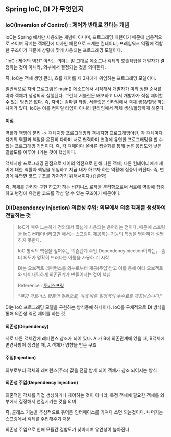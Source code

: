 ## Spring IoC, DI 가 무엇인지

### IoC(Inversion of Control) : 제어가 반대로 간다는 개념

IoC는 Spring 에서만 사용되는 개념이 아니며, 프로그래밍 패턴이기 때문에 범용적으로 쓰이며 작게는 객체간에 디자인 패턴으로 크게는 컨테이너, 프레임워크 역활에 적합한 구조이기 때문에 상황에 맞게 사용되는 프로그래밍 모델이다.

"IoC : 제어의 역전" 이라는 의미는 말 그대로 메소드나 객체의 호출작업을 개발자가 결정하는 것이 아니라, 외부에서 결정되는 것을 의미한다.

즉, IoC는 객체 생명 관리, 흐름 제어를 제 3자에게 위임하는 프로그래밍 모델이다.



일반적으로 자바 프로그램은 main() 메소드에서 시작해서 개발자가 미리 정한 순서를 따라 객체가 생성되곡 실행된다. 그런데 서블릿은 배포하고 나서 개발자가 직접 제어할 수 있는 방법은 없다. 즉, 자바는 컴파일 타임, 서블릿은 런타임에서 객체 생성/할당 하는 차이가 있다. IoC는 이를 컴파일 타임이 아니라 런타임에서 객체 생성/할당하게 해준다.



#### 이점

역활과 책임에 분리 -> 객체지향 프로그래밍화
객체지향 프로그래밍이란, 각 객체마다 자기의 역활과 책임을 온전히 다하며 서로 협력하며 변경에 유연한 프로그래밍을 할 수 있는 프로그래밍 기법이다. 즉, 각 객체마다 올바른 캡슐화를 통해 높은 응집도와 낮은 결합도를 이루어나가는 것이 핵심이다.



객체지향 프로그래밍 관점으로 제어의 역전으로 인해 다른 객체, 다른 컨테이너에게 제어에 대한 역활과 책임을 위임하고 지금 내가 하고자 하는 역활에 집중이 커진다. 즉, 변경에 유연한 코드 구조를 가져가기 위해서이다.(캡슐화)



즉, 객체를 관리와 구현 하고자 하는 비지니스 로직을 분리함으로써 서로에 역활에 집중하고 병경에 유연한 코드를 작성 할 수 있는 구조이기 때문이다. 



### DI(Dependency Injection) 의존성 주입: 외부에서 의존 객체를 생성하여 전달하는 것

> IoC가 매우 느슨하게 정의돼서 폭넓게 사용되는 용어라는 점이다. 때문에 스프링을 IoC 컨테이너라고만 해서는 스프링이 제공히는 기능의 특정을 명확하게 설명하지 못한다. 
>
> IoC 방식의 핵심을 짚어주는 의존관계 주입 DependencyIniection이라는， 좀 더 의도가 명확히 드러나는 이름을 사용하 기 시작
>
> DI는 오브젝트 레퍼런스를 외부로부터 제공(주입)받고 이를 통해 여타 오브젝트와 다이내믹하게 의존관계가 만들어지는 것이 핵심
>
> Reference : [토비스프링](https://link.coupang.com/a/jOOST)
>
> *"쿠팡 파트너스 활동의 일환으로, 이에 따른 일정액의 수수료를 제공받습니다."*

DI는 IoC 프로그래밍 모델을 구현하는 방식중에 하나이다. IoC를 구체적으로 DI 방식을 통해 의존성 역전 제어를 하는 것



#### 의존성(Dependency)

서로 다른 객체간에 레퍼런스 참조가 되어 있다. A 가 B에 의존관계에 있을 때, B객체에 변경사항이 생겼을 때, A 객체가 영향을 받는 구조

#### 주입(Injection)

외부로부터 객체의 레퍼런스(주소) 값을 전달 받게 되어 객체가 참조 되어지는 방식

#### 의존성 주입(Dependency Injection)

의존적인 객체를 직접 생성하거나 제어하는 것이 아니라, 특정 객체에 필요한 객체를 외부에서 결정해서 연결시키는 것을 의미

즉, 클래스 기능을 추상적으로 묶어둔 인터페이스를 가져다 쓰면 되는것이다. 나머지는 스프링에서 객체를 주입해주기 때문

의존성 주입으로 인해 모듈간 결합도가 낮아지며 유연성이 높아진다



